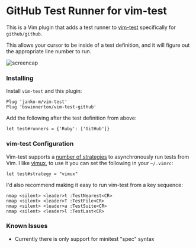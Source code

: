 # GitHub Test Runner for vim-test

This is a Vim plugin that adds a test runner to
[vim-test](https://github.com/janko-m/vim-test) specifically for
`github/github`.

This allows your cursor to be inside of a test definition, and it will figure
out the appropriate line number to run.

![screencap](https://cloud.githubusercontent.com/assets/934497/15637842/49047822-25e7-11e6-9347-1c798f89918d.gif)

### Installing

Install `vim-test` and this plugin:

```viml
Plug 'janko-m/vim-test'
Plug 'bswinnerton/vim-test-github'
```

Add the following after the test definition from above:

```viml
let test#runners = {'Ruby': ['GitHub']}
```

### vim-test Configuration

Vim-test supports a [number of
strategies](https://github.com/janko-m/vim-test#strategies) to asynchronously
run tests from Vim. I like [vimux](https://github.com/benmills/vimux), to use it
you can set the following in your `~/.vimrc`:

```viml
let test#strategy = "vimux"
```

I'd also recommend making it easy to run vim-test from a key sequence:

```viml
nmap <silent> <leader>t :TestNearest<CR>
nmap <silent> <leader>T :TestFile<CR>
nmap <silent> <leader>a :TestSuite<CR>
nmap <silent> <leader>l :TestLast<CR>
```

### Known Issues

- Currently there is only support for minitest "spec" syntax
